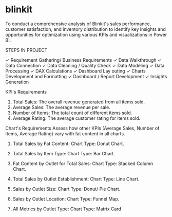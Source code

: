 # blinkit
To conduct a comprehensive analysis of Blinkit's sales performance, customer satisfaction, and inventory distribution to identify key insights and opportunities for optimization using various KPIs and visualizations in Power BI.

STEPS IN PROJECT

✓ Requirement Gathering/ Business Requirements
✓ Data Walkthrough
✓ Data Connection
✓ Data Cleaning / Quality Check
✓ Data Modeling
✓ Data Processing
✓ DAX Calculations
✓ Dashboard Lay outing
✓ Charts Development and Formatting
✓ Dashboard / Report Development
✓ Insights Generation

KPI's Requirements

1. Total Sales: The overall revenue generated from all items sold.
2. Average Sales: The average revenue per sale.
3. Number of Items: The total count of different items sold.
4. Average Rating: The average customer rating for items sold.


Chart's Requirements
 Assess how other KPIs (Average Sales, Number of Items, Average Rating) vary with fat content in all charts.
 
1. Total Sales by Fat Content:
Chart Type: Donut Chart.

2. Total Sales by Item Type:
Chart Type: Bar Chart.

3. Fat Content by Outlet for Total Sales:
Chart Type: Stacked Column Chart.

4. Total Sales by Outlet Establishment:
Chart Type: Line Chart.

6. Sales by Outlet Size:
Chart Type: Donut/ Pie Chart.

7. Sales by Outlet Location:
Chart Type: Funnel Map.

8. All Metrics by Outlet Type:
Chart Type: Matrix Card

